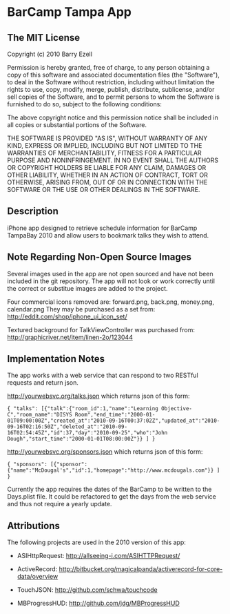 # BarCamp Tampa App #

## The MIT License ##

Copyright (c) 2010 Barry Ezell

Permission is hereby granted, free of charge, to any person obtaining a copy
of this software and associated documentation files (the "Software"), to deal
in the Software without restriction, including without limitation the rights
to use, copy, modify, merge, publish, distribute, sublicense, and/or sell
copies of the Software, and to permit persons to whom the Software is
furnished to do so, subject to the following conditions:

The above copyright notice and this permission notice shall be included in
all copies or substantial portions of the Software.

THE SOFTWARE IS PROVIDED "AS IS", WITHOUT WARRANTY OF ANY KIND, EXPRESS OR IMPLIED, INCLUDING BUT NOT LIMITED TO THE WARRANTIES OF MERCHANTABILITY, FITNESS FOR A PARTICULAR PURPOSE AND NONINFRINGEMENT. IN NO EVENT SHALL THE AUTHORS OR COPYRIGHT HOLDERS BE LIABLE FOR ANY CLAIM, DAMAGES OR OTHER LIABILITY, WHETHER IN AN ACTION OF CONTRACT, TORT OR OTHERWISE, ARISING FROM, OUT OF OR IN CONNECTION WITH THE SOFTWARE OR THE USE OR OTHER DEALINGS IN THE SOFTWARE.

## Description ##

iPhone app designed to retrieve schedule information for BarCamp TampaBay 2010 and allow users to bookmark talks they wish to attend.  

## Note Regarding Non-Open Source Images ##

Several images used in the app are not open sourced and have not been included in the git repository.  The app will not look or work correctly until the correct or substitue images are added to the project. 

Four commercial icons removed are: forward.png, back.png, money.png, calendar.png
They may be purchased as a set from: http://eddit.com/shop/iphone_ui_icon_set/

Textured background for TalkViewController was purchased from: http://graphicriver.net/item/linen-2o/123044

## Implementation Notes ##

The app works with a web service that can respond to two RESTful requests and return json.  

http://yourwebsvc.org/talks.json which returns json of this form:

	{ "talks": [{"talk":{"room_id":1,"name":"Learning Objective-C","room_name":"DISYS Room","end_time":"2000-01-01T09:00:00Z","created_at":"2010-09-16T00:37:02Z","updated_at":"2010-09-16T02:16:50Z","deleted_at":"2010-09-16T02:54:45Z","id":37,"day":"2010-09-25","who":"John Dough","start_time":"2000-01-01T08:00:00Z"}} ] }


http://yourwebsvc.org/sponsors.json which returns json of this form:

	{ "sponsors": [{"sponsor":{"name":"McDougal's","id":1,"homepage":"http://www.mcdougals.com"}} ] }

Currently the app requires the dates of the BarCamp to be written to the Days.plist file.  It could be refactored to get the days from the web service and thus not require a yearly update.

## Attributions ##

The following projects are used in the 2010 version of this app:

* ASIHttpRequest: http://allseeing-i.com/ASIHTTPRequest/

* ActiveRecord: http://bitbucket.org/magicalpanda/activerecord-for-core-data/overview

* TouchJSON: http://github.com/schwa/touchcode

* MBProgressHUD: http://github.com/jdg/MBProgressHUD
